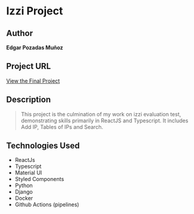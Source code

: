 # Izzi Project

## Author

**Edgar Pozadas Muñoz**

## Project URL

[View the Final Project](https://d1k6vfomj53krw.cloudfront.net/index.html)

## Description

> This project is the culmination of my work on izzi evaluation test, demonstrating skills primarily in ReactJS and Typescript. It includes Add IP, Tables of IPs and Search.
## Technologies Used

- ReactJs
- Typescript
- Material UI
- Styled Components
- Python
- Django
- Docker
- Github Actions (pipelines)